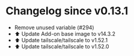 # Changelog since v0.13.1
- Remove unused variable (#294) 
- ⬆️ Update Add-on base image to v14.3.2 
- ⬆️ Update tailscale/tailscale to v1.52.1 
- ⬆️ Update tailscale/tailscale to v1.52.0 
